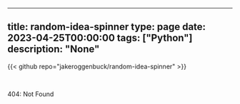 
---
title: random-idea-spinner
type: page
date: 2023-04-25T00:00:00
tags: ["Python"]
description: "None"
---

{{< github repo="jakeroggenbuck/random-idea-spinner" >}}

<br>

404: Not Found